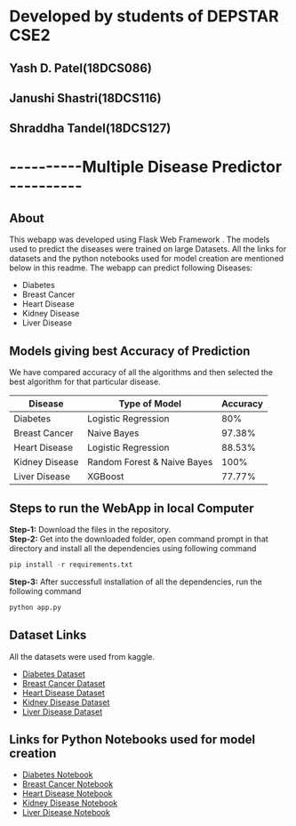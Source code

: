 # Developed by students of DEPSTAR CSE2 
## Yash D. Patel(18DCS086) 
## Janushi Shastri(18DCS116)
## Shraddha Tandel(18DCS127)

# ----------Multiple Disease Predictor ----------
## About
This webapp was developed using Flask Web Framework . The models used to predict the diseases were trained on large Datasets. All the links for datasets and the python notebooks used for model creation are mentioned below in this readme. The webapp can predict following Diseases:
* Diabetes
* Breast Cancer
* Heart Disease
* Kidney Disease
* Liver Disease


## Models giving best Accuracy of Prediction
We have compared accuracy of all the algorithms and then selected the best algorithm for that particular disease.

Disease | Type of Model | Accuracy
--- | --- | ---
Diabetes | Logistic Regression | 80%
Breast Cancer | Naive Bayes | 97.38%
Heart Disease | Logistic Regression | 88.53%
Kidney Disease | Random Forest & Naive Bayes | 100%
Liver Disease | XGBoost | 77.77%




## Steps to run the WebApp in local Computer
**Step-1:** Download the files in the repository.<br>
**Step-2:** Get into the downloaded folder, open command prompt in that directory and install all the dependencies using following command<br>
```python
pip install -r requirements.txt
```
**Step-3:** After successfull installation of all the dependencies, run the following command<br>
```python
python app.py
```
## 
## Dataset Links
All the datasets were used from kaggle.
* [Diabetes Dataset](https://www.kaggle.com/uciml/pima-indians-diabetes-database)
* [Breast Cancer Dataset](https://www.kaggle.com/uciml/breast-cancer-wisconsin-data)
* [Heart Disease Dataset](https://www.kaggle.com/ronitf/heart-disease-uci)
* [Kidney Disease Dataset](https://www.kaggle.com/mansoordaku/ckdisease)
* [Liver Disease Dataset](https://www.kaggle.com/uciml/indian-liver-patient-records)


## Links for Python Notebooks used for model creation
* [Diabetes Notebook](https://github.com/YashPatel1502/Machine-Learning-in-Health-care/blob/6c2ee8f8be7809d6005eb0b7df34ef5d3e3f6821/Python%20Notebooks/Diabetes_Prediction.ipynb)
* [Breast Cancer Notebook](https://github.com/YashPatel1502/Machine-Learning-in-Health-care/blob/b14e7bca7071432229dde3d18b0cba9e5410dabb/Python%20Notebooks/Cancer_Prediction.ipynb)
* [Heart Disease Notebook](https://github.com/YashPatel1502/Machine-Learning-in-Health-care/blob/7b5f6beef9a2a386691d805325892fc74e10e592/Python%20Notebooks/Heart_Disease_Prediction.ipynb)
* [Kidney Disease Notebook](https://github.com/YashPatel1502/Machine-Learning-in-Health-care/blob/abe642effc743e9ac7db27c240ff437e9df1f6cc/Python%20Notebooks/Kidney_Disease_Prediction.ipynb)
* [Liver Disease Notebook](https://github.com/YashPatel1502/Machine-Learning-in-Health-care/blob/2ce60aa6939edbb93140cd89a622e240a0a6ed16/Python%20Notebooks/Liver_Disease_Prediction.ipynb)
